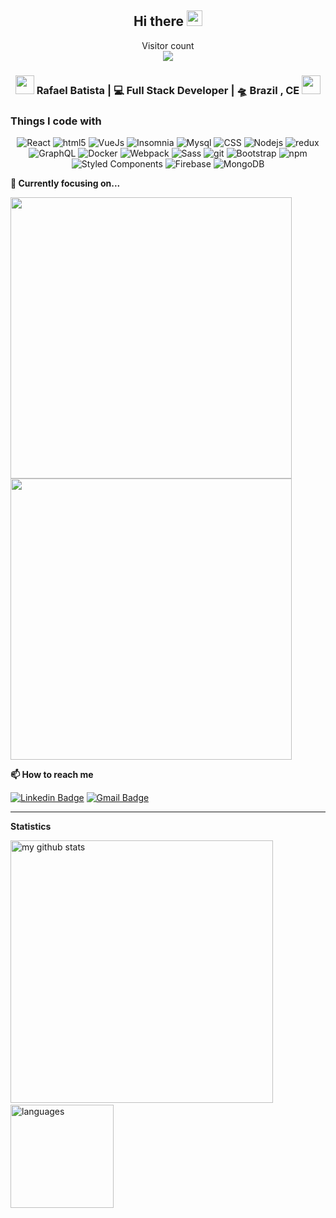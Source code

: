 <h2 align="center">Hi there <img src="https://media.giphy.com/media/hvRJCLFzcasrR4ia7z/giphy.gif" width="25px"></h2>

<p align="center"> 
  Visitor count<br>
  <img src="https://profile-counter.glitch.me/Rafael-Batista-Dev/count.svg" />
  
  <h3 align="center"><img src="https://media.giphy.com/media/WUlplcMpOCEmTGBtBW/giphy.gif" width="30"> Rafael Batista | 💻 Full Stack Developer | 🛸 Brazil , CE <img src="https://media.giphy.com/media/WUlplcMpOCEmTGBtBW/giphy.gif" width="30"></h3>
  
</p>

<!--badges-->

<h3>Things I code with</h3>
<p align="center">
  <img alt="React" src="https://img.shields.io/badge/-React-45b8d8?style=flat-square&logo=react&logoColor=white" />

  <img alt="html5" src="https://img.shields.io/badge/-HTML5-E34F26?style=flat-square&logo=html5&logoColor=white" />

  <img alt="VueJs" src="https://img.shields.io/badge/-Vue_js-258258?style=flat-square&logo=vuejs&logoColor=white" />

  <img alt="Insomnia" src="https://img.shields.io/badge/-Insomnia-5849BE?style=flat-square&logo=insomnia&logoColor=white" />

  <img alt="Mysql" src="https://img.shields.io/badge/-Mysql-ea650e?style=flat-square&logo=mysql&logoColor=white" />

  <img alt="CSS" src="https://img.shields.io/badge/-CSS 3-254bdd?style=flat-square&logo=css&logoColor=white" />

  <img alt="Nodejs" src="https://img.shields.io/badge/-Nodejs-43853d?style=flat-square&logo=Node.js&logoColor=white" />

  <img alt="redux" src="https://img.shields.io/badge/-Redux-764ABC?style=flat-square&logo=redux&logoColor=white" />

  <img alt="GraphQL" src="https://img.shields.io/badge/-GraphQL-E10098?style=flat-square&logo=graphql&logoColor=white" />

  <img alt="Docker" src="https://img.shields.io/badge/-Docker-0997e5?style=flat-square&logo=docker&logoColor=white" />
  
  <img alt="Webpack" src="https://img.shields.io/badge/-Webpack-8DD6F9?style=flat-square&logo=webpack&logoColor=white" />
  
  <img alt="Sass" src="https://img.shields.io/badge/-Sass-CC6699?style=flat-square&logo=sass&logoColor=white" />

  <img alt="git" src="https://img.shields.io/badge/-Git-F05032?style=flat-square&logo=git&logoColor=white" />

  <img alt="Bootstrap" src="https://img.shields.io/badge/-Bootstrap-4e1c90?style=flat-square&logo=bootstrap&logoColor=white" />

  <img alt="npm" src="https://img.shields.io/badge/-NPM-CB3837?style=flat-square&logo=npm&logoColor=white" />
  
  <img alt="Styled Components" src="https://img.shields.io/badge/-Styled_Components-db7092?style=flat-square&logo=styled-components&logoColor=white" />

  <img alt="Firebase" src="https://img.shields.io/badge/-Firebase-F7B93E?style=flat-square&logo=firebase&logoColor=white" />

  <img alt="MongoDB" src="https://img.shields.io/badge/-MongoDB-13aa52?style=flat-square&logo=mongodb&logoColor=white" />

</p>

<strong>🔭 Currently focusing on...</strong>

<a href="https://github.com/Rafael-Batista-Dev/starcli"> <img src="https://github-readme-stats.vercel.app/api/pin/?username=Rafael-Batista-Dev&repo=aircnc" width=450> </a> <a href="https://github.com/Rafael-Batista-Dev/gtrending"> <img src="https://github-readme-stats.vercel.app/api/pin/?username=Rafael-Batista-Dev&repo=contabiling" width=450> </a>

<strong>📫 How to reach me </strong>

<p align="center">
  
  [![Linkedin Badge](https://img.shields.io/badge/-Rafael-blue?style=flat-square&logo=Linkedin&logoColor=white&link=http://www.linkedin.com/in/rafa-dev)](http://www.linkedin.com/in/rafa-dev)
  [![Gmail Badge](https://img.shields.io/badge/-dev.rafaelbatista@gmail.com-c14438?style=flat-square&logo=Gmail&logoColor=white&link=mailto:dev.rafaelbatista@gmail.com)](mailto:dev.rafaelbatista@gmail.com)
</p>

<hr>

<strong>Statistics</strong>
<br>

<!-- My GitHub stats with buefy theme ❤️ -->
<p align="left">
<img src="https://github-readme-stats.vercel.app/api?username=Rafael-Batista-Dev&show_icons=true&theme=buefy" alt="my github stats" width="420"/>&nbsp;<img src="https://github-readme-stats.vercel.app/api/top-langs/?username=Rafael-Batista-Dev&layout=compact&theme=buefy" alt="languages" height="165">
</p>
